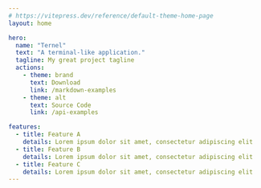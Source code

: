 ```yaml
---
# https://vitepress.dev/reference/default-theme-home-page
layout: home

hero:
  name: "Ternel"
  text: "A terminal-like application."
  tagline: My great project tagline
  actions:
    - theme: brand
      text: Download
      link: /markdown-examples
    - theme: alt
      text: Source Code
      link: /api-examples

features:
  - title: Feature A
    details: Lorem ipsum dolor sit amet, consectetur adipiscing elit
  - title: Feature B
    details: Lorem ipsum dolor sit amet, consectetur adipiscing elit
  - title: Feature C
    details: Lorem ipsum dolor sit amet, consectetur adipiscing elit
---
```


